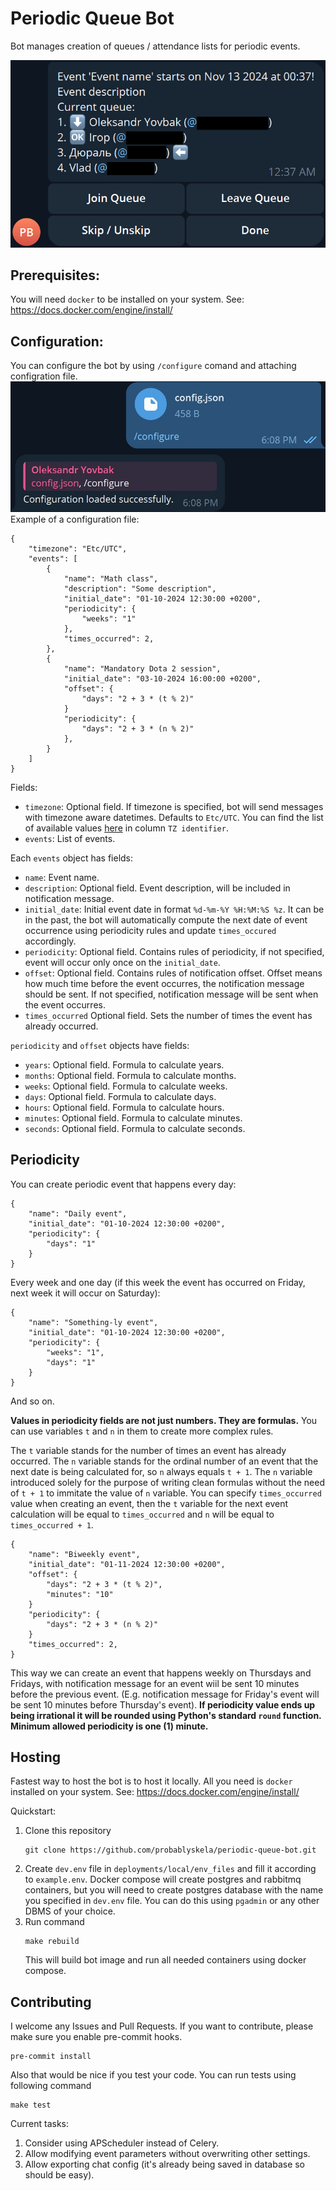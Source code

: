 # Periodic Queue Bot
Bot manages creation of queues / attendance lists for periodic events.

![Notification message example](assets/images/notification_message_example.jpg "Notification message example")

## Prerequisites:
You will need `docker` to be installed on your system.
See: https://docs.docker.com/engine/install/

## Configuration:
You can configure the bot by using `/configure` comand and attaching configration file.
![Bot configuration example](assets/images/configure_command_example.jpg "Bot configuration example")
Example of a configuration file:
```
{
    "timezone": "Etc/UTC",
    "events": [
        {
            "name": "Math class",
            "description": "Some description",
            "initial_date": "01-10-2024 12:30:00 +0200",
            "periodicity": {
                "weeks": "1"
            },
            "times_occurred": 2,
        },
        {
            "name": "Mandatory Dota 2 session",
            "initial_date": "03-10-2024 16:00:00 +0200",
            "offset": {
                "days": "2 + 3 * (t % 2)"
            }
            "periodicity": {
                "days": "2 + 3 * (n % 2)"
            },
        }
    ]
}
```
Fields:
- `timezone`: Optional field. If timezone is specified, bot will send messages with timezone aware datetimes. Defaults to `Etc/UTC`. You can find the list of available values [here](https://en.wikipedia.org/wiki/List_of_tz_database_time_zones) in column `TZ identifier`.
- `events`: List of events.

Each `events` object has fields:
- `name`: Event name.
- `description`: Optional field. Event description, will be included in notification message.
- `initial_date`: Initial event date in format `%d-%m-%Y %H:%M:%S %z`. It can be in the past, the bot will automatically compute the next date of event occurrence using periodicity rules and update `times_occured` accordingly.
- `periodicity`: Optional field. Contains rules of periodicity, if not specified, event will occur only once on the `initial_date`.
- `offset`: Optional field. Contains rules of notification offset. Offset means how much time before the event occurres, the notification message should be sent. If not specified, notification message will be sent when the event occurres.
- `times_occurred` Optional field. Sets the number of times the event has already occurred.

`periodicity` and `offset` objects have fields:
- `years`: Optional field. Formula to calculate years.
- `months`: Optional field. Formula to calculate months.
- `weeks`: Optional field. Formula to calculate weeks.
- `days`: Optional field. Formula to calculate days.
- `hours`: Optional field. Formula to calculate hours.
- `minutes`: Optional field. Formula to calculate minutes.
- `seconds`: Optional field. Formula to calculate seconds.

## Periodicity
You can create periodic event that happens every day:
```
{
    "name": "Daily event",
    "initial_date": "01-10-2024 12:30:00 +0200",
    "periodicity": {
        "days": "1"
    }
}
```
Every week and one day (if this week the event has occurred on Friday, next week it will occur on Saturday):
```
{
    "name": "Something-ly event",
    "initial_date": "01-10-2024 12:30:00 +0200",
    "periodicity": {
        "weeks": "1",
        "days": "1"
    }
}
```
And so on.

**Values in periodicity fields are not just numbers. They are formulas.**
You can use variables `t` and `n` in them to create more complex rules.

The `t` variable stands for the number of times an event has already occurred.
The `n` variable stands for the ordinal number of an event that the next date is being
calculated for, so `n` always equals `t + 1`.
The `n` variable introduced solely for the purpose of writing clean formulas without the
need of `t + 1` to immitate the value of `n` variable.
You can specify `times_occurred` value when creating an event, then the `t` variable
for the next event calculation will be equal to `times_occurred` and `n` will be
equal to `times_occurred + 1`.

```
{
    "name": "Biweekly event",
    "initial_date": "01-11-2024 12:30:00 +0200",
    "offset": {
        "days": "2 + 3 * (t % 2)",
        "minutes": "10"
    }
    "periodicity": {
        "days": "2 + 3 * (n % 2)"
    }
    "times_occurred": 2,
}
```
This way we can create an event that happens weekly on Thursdays and Fridays,
with notification message for an event wiil be sent 10 minutes before the previous event.
(E.g. notification message for Friday's event will be sent 10 minutes before Thursday's event).
**If periodicity value ends up being irrational it will be rounded using Python's standard `round`
function. Minimum allowed periodicity is one (1) minute.**

## Hosting
Fastest way to host the bot is to host it locally. All you need is `docker` installed on your system.
See: https://docs.docker.com/engine/install/

Quickstart:
1. Clone this repository
    ```
    git clone https://github.com/probablyskela/periodic-queue-bot.git
    ```
2. Create `dev.env` file in `deployments/local/env_files` and fill it according to `example.env`.
    Docker compose will create postgres and rabbitmq containers, but you will need to create postgres database with the name you specified in `dev.env` file. You can do this using `pgadmin` or any other DBMS of your choice.
3. Run command
    ```
    make rebuild
    ```
    This will build bot image and run all needed containers using docker compose.

## Contributing
I welcome any Issues and Pull Requests.
If you want to contribute, please make sure you enable pre-commit hooks.
```
pre-commit install
```

Also that would be nice if you test your code. You can run tests using following command
```
make test
```

Current tasks:
1. Consider using APScheduler instead of Celery.
2. Allow modifying event parameters without overwriting other settings.
3. Allow exporting chat config (it's already being saved in database so should be easy).
